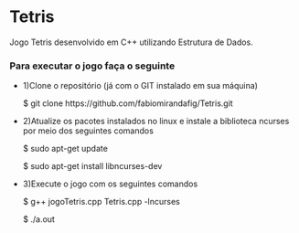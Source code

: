 # Tetris
 Jogo Tetris desenvolvido em C++ utilizando Estrutura de Dados.
 
### Para executar o jogo faça o seguinte
<ul>
<li><p>1)Clone o repositório (já com o GIT instalado em sua máquina)<p> $ git clone https://github.com/fabiomirandafig/Tetris.git</p></p></li>

<li>2)Atualize os pacotes instalados no linux e instale a biblioteca ncurses por meio dos seguintes comandos <p>$ sudo apt-get update</p>
<p>$ sudo apt-get install libncurses-dev</p></li>

<li><p>3)Execute o jogo com os seguintes comandos</p><p> $ g++ jogoTetris.cpp Tetris.cpp -lncurses</p>

<p>$ ./a.out</p></li>
</ul>

